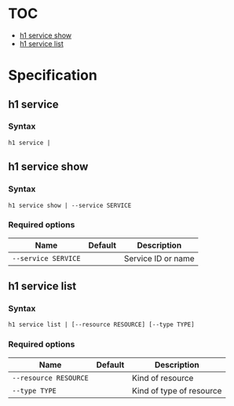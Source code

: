 # TOC

* [h1 service show](#h1-service-show)
* [h1 service list](#h1-service-list)


# Specification

## h1 service

### Syntax

```h1 service | ```

## h1 service show

### Syntax

```h1 service show | --service SERVICE```

### Required options

| Name | Default | Description | 
| ---- | ------- | ----------- |
| ```--service SERVICE``` |  | Service ID or name |

## h1 service list

### Syntax

```h1 service list | [--resource RESOURCE] [--type TYPE]```

### Required options

| Name | Default | Description | 
| ---- | ------- | ----------- |
| ```--resource RESOURCE``` |  | Kind of resource |
| ```--type TYPE``` |  | Kind of type of resource |

